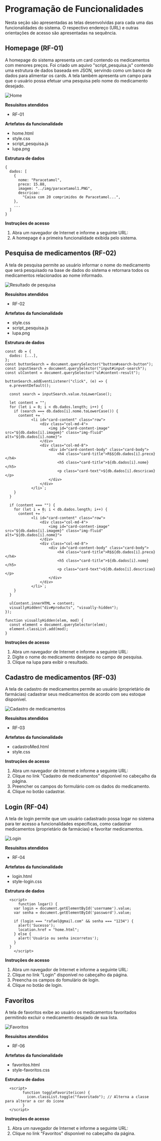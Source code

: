 # Programação de Funcionalidades

Nesta seção são apresentadas as telas desenvolvidas para cada uma das funcionalidades
do sistema. O respectivo endereço (URL) e outras orientações de acesso são
apresentadas na sequência.

## Homepage (RF-01)
A homepage do sistema apresenta um card contendo os medicamentos com menores preços.
Foi criado um aquivo "script_pesquisa.js" contendo uma estrutura de dados baseada em JSON,
servindo como um banco de dados para alimentar os cards. A tela também apresenta um campo
para que o usuário possa efetuar uma pesquisa pelo nome do medicamento desejado.

![Home](img/testeHome.png)

**Resuisitos atendidos**

- RF-01 

**Artefatos da funcionalidade**

- home.html
- style.css
- script_pesquisa.js
- lupa.png

**Estrutura de dados**

````
{
  dados: [
    {
      nome: "Paracetamol",
      preco: 15.88,
      imagem: "../img/paracetamol1.PNG",
      descricao:
        "Caixa com 20 comprimidos de Paracetamol...",
    },
    ...
  ]
}
````

**Instruções de acesso**

1. Abra um navegador de Internet e informe a seguinte URL:
2. A homepage é a primeira funcionalidade exibida pelo sistema.

## Pesquisa de medicamentos (RF-02)
A tela de pesquisa permite ao usuário informar o nome do medicamento que será pesquisado na 
base de dados do sistema e retornara todos os medicamentos relacionados ao nome informado.

![Resultado de pesquisa](img/resultado-pesquisa.png)

**Resuisitos atendidos**

- RF-02

**Artefatos da funcionalidade**

- style.css
- script_pesquisa.js
- lupa.png

**Estrutura de dados**

````
const db = {
  dados: [...],
};
const buttonSearch = document.querySelector("button#search-button");
const inputSearch = document.querySelector("input#input-search");
const ulContent = document.querySelector("ul#content-result");

buttonSearch.addEventListener("click", (e) => {
  e.preventDefault();

  const search = inputSearch.value.toLowerCase();

  let content = "";
  for (let i = 0; i < db.dados.length; i++) {
    if (search === db.dados[i].nome.toLowerCase()) {
      content += `
            <li id="card-content" class="row">
                <div class="col-md-4">
                    <img id="card-content-image" src="${db.dados[i].imagem}" class="img-fluid" alt="${db.dados[i].nome}">
                </div>
                <div class="col-md-8">
                    <div id="card-content-body" class="card-body">
                        <h4 class="card-title">R$${db.dados[i].preco}</h4>
                        <h5 class="card-title">${db.dados[i].nome}</h5>
                        <p class="card-text">${db.dados[i].descricao}</p>
                    </div>
                </div>
            </li>`;
    }
  }

  if (content === "") {
    for (let i = 0; i < db.dados.length; i++) {
      content += `
            <li id="card-content" class="row">
                <div class="col-md-4">
                    <img id="card-content-image" src="${db.dados[i].imagem}" class="img-fluid" alt="${db.dados[i].nome}">
                </div>
                <div class="col-md-8">
                    <div id="card-content-body" class="card-body">
                        <h4 class="card-title">R$${db.dados[i].preco}</h4>
                        <h5 class="card-title">${db.dados[i].nome}</h5>
                        <p class="card-text">${db.dados[i].descricao}</p>
                    </div>
                </div>
            </li>`;
    }
  }

  ulContent.innerHTML = content;
  visuallyHidden("div#products", "visually-hidden");
});

function visuallyHidden(elem, mod) {
  const element = document.querySelector(elem);
  element.classList.add(mod);
}

````

**Instruções de acesso**

1. Abra um navegador de Internet e informe a seguinte URL:
2. Digite o nome do medicamento desejado no campo de pesquisa.
3. Clique na lupa para exibir o resultado.

## Cadastro de medicamentos (RF-03)
A tela de cadastro de medicamentos permite ao usuário (proprietário de farmácias) cadastrar
seus medicamentos de acordo com seu estoque disponível.

![Cadastro de medicamentos](img/abrirCadastroMed.PNG)

**Resuisitos atendidos**

- RF-03

**Artefatos da funcionalidade**

- cadastroMed.html
- style.css

**Instruções de acesso**

1. Abra um navegador de Internet e informe a seguinte URL:
2. Clique no link "Cadastro de medicamentos" disponível no cabeçalho da página.
3. Preencher os campos do formulário com os dados do medicamento.
4. Clique no botão cadastrar.

## Login (RF-04)
A tela de login permite que um usuário cadastrado possa logar no sistema para ter acesso
a funcionalidades específicas, como cadastrar medicamentos (proprietário de farmácias)
e favoritar medicamentos.

![Login](img/tela-login.png)

**Resuisitos atendidos**

- RF-04

**Artefatos da funcionalidade**

- login.html
- style-login.css

**Estrutura de dados**

````
  <script>
      function logar() {
    var login = document.getElementById('username').value;
    var senha = document.getElementById('password').value;

    if (login === "rafael@gmail.com" && senha === "1234") {
      alert('Sucesso');
      location.href = "home.html";
    } else {
      alert('Usuário ou senha incorretos');
    }
  }
    </script>
````

**Instruções de acesso**

1. Abra um navegador de Internet e informe a seguinte URL:
2. Clique no link "Login" disponível no cabeçalho da página.
3. Preencha os campos do fomulário de login.
4. Clique no botão de login.

## Favoritos
A tela de favoritos exibe ao usuário os medicamentos favoritados permitindo excluir o
medicamento desajado de sua lista.

![Favoritos](img/testeFavoritos.png)

**Resuisitos atendidos**

- RF-06

**Artefatos da funcionalidade**

- favoritos.html
- style-favoritos.css

**Estrutura de dados**

````
  <script>
        function toggleFavorite(icon) {
          icon.classList.toggle("favoritado"); // Alterna a classe para alterar a cor do ícone
        }
  </script>
````

**Instruções de acesso**

1. Abra um navegador de Internet e informe a seguinte URL:
2. Clique no link "Favoritos" disponível no cabeçalho da página.